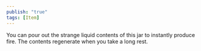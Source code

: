 ```yaml
---
publish: "true"
tags: [Item]
---
```

You can pour out the strange liquid contents of this jar to instantly produce fire. The contents regenerate when you take a long rest.
